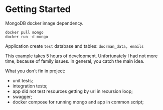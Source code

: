 # Getting Started

MongoDB docker image dependency.

```shell
docker pull mongo
docker run -d mongo
```
Application create `test` database and tables: `doorman_data, emails`

This example takes 5 hours of development. Unfortunately I had not more time, because of family issues.
In general, you catch the main idea.

What you don't fin in project:
- unit tests;
- integration tests;
- app did not test resources getting by url in recursion loop;
- swagger;
- docker compose for running mongo and app in common script;